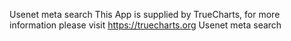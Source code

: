 Usenet meta search
This App is supplied by TrueCharts, for more information please visit https://truecharts.org
Usenet meta search
